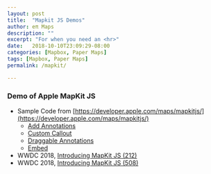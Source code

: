 ```yaml
---
layout: post
title:  "Mapkit JS Demos"
author: eπ Maps
description: ""
excerpt: "For when you need an <hr>"
date:   2018-10-10T23:09:29-08:00
categories: [Mapbox, Paper Maps]
tags: [Mapbox, Paper Maps]
permalink: /mapkit/

---
```


### Demo of Apple MapKit JS

* Sample Code from [https://developer.apple.com/maps/mapkitjs/](https://developer.apple.com/maps/mapkitjs/)
  * [Add Annotations](projects/mapkit-js/Add-Annotations.html)
  * [Custom Callout](projects/mapkit-js/Custom-Callout.html)
  * [Draggable Annotations](projects/mapkit-js/Draggable-Annotations.html)
  * [Embed](projects/mapkit-js/Embed.html)
* WWDC 2018, [Introducing MapKit JS (212)](https://developer.apple.com/videos/play/wwdc2018/212/)
* WWDC 2018, [Introducing MapKit JS (508)](https://developer.apple.com/videos/play/wwdc2018/508/)
